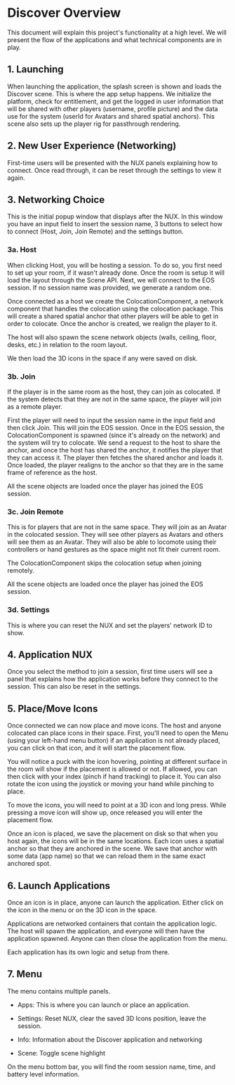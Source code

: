 # Discover Overview

This document will explain this project's functionality at a high level. We will present the flow of the applications and what technical components are in play.

## 1. Launching

When launching the application, the splash screen is shown and loads the Discover scene. This is where the app setup happens. We initialize the platform, check for entitlement, and get the logged in user information that will be shared with other players (username, profile picture) and the data use for the system (userId for Avatars and shared spatial anchors). This scene also sets up the player rig for passthrough rendering.

## 2. New User Experience (Networking)

First-time users will be presented with the NUX panels explaining how to connect. Once read through, it can be reset through the settings to view it again.

## 3. Networking Choice

This is the initial popup window that displays after the NUX. In this window you have an input field to insert the session name, 3 buttons to select how to connect (Host, Join, Join Remote) and the settings button.

### 3a. Host

When clicking Host, you will be hosting a session. To do so, you first need to set up your room, if it wasn't already done. Once the room is setup it will load the layout through the Scene API. Next, we will connect to the EOS session. If no session name was provided, we generate a random one.

Once connected as a host we create the ColocationComponent, a network component that handles the colocation using the colocation package. This will create a shared spatial anchor that other players will be able to get in order to colocate. Once the anchor is created, we realign the player to it.

The host will also spawn the scene network objects (walls, ceiling, floor, desks, etc.) in relation to the room layout.

We then load the 3D icons in the space if any were saved on disk.

### 3b. Join

If the player is in the same room as the host, they can join as colocated. If the system detects that they are not in the same space, the player will join as a remote player.

First the player will need to input the session name in the input field and then click Join. This will join the EOS session. Once in the EOS session, the ColocationComponent is spawned (since it's already on the network) and the system will try to colocate. We send a request to the host to share the anchor, and once the host has shared the anchor, it notifies the player that they can access it. The player then fetches the shared anchor and loads it. Once loaded, the player realigns to the anchor so that they are in the same frame of reference as the host.

All the scene objects are loaded once the player has joined the EOS session.

### 3c. Join Remote

This is for players that are not in the same space. They will join as an Avatar in the colocated session. They will see other players as Avatars and others will see them as an Avatar. They will also be able to locomote using their controllers or hand gestures as the space might not fit their current room.

The ColocationComponent skips the colocation setup when joining remotely.

All the scene objects are loaded once the player has joined the EOS session.

### 3d. Settings

This is where you can reset the NUX and set the players' network ID to show.

## 4. Application NUX

Once you select the method to join a session, first time users will see a panel that explains how the application works before they connect to the session. This can also be reset in the settings.

## 5. Place/Move Icons

Once connected we can now place and move icons. The host and anyone colocated can place icons in their space. First, you'll need to open the Menu (using your left-hand menu button) if an application is not already placed, you can click on that icon, and it will start the placement flow.

You will notice a puck with the icon hovering, pointing at different surface in the room will show if the placement is allowed or not. If allowed, you can then click with your index (pinch if hand tracking) to place it. You can also rotate the icon using the joystick or moving your hand while pinching to place.

To move the icons, you will need to point at a 3D icon and long press. While pressing a move icon will show up, once released you will enter the placement flow.

Once an icon is placed, we save the placement on disk so that when you host again, the icons will be in the same locations. Each icon uses a spatial anchor so that they are anchored in the scene. We save that anchor with some data (app name) so that we can reload them in the same exact anchored spot.

## 6. Launch Applications

Once an icon is in place, anyone can launch the application. Either click on the icon in the menu or on the 3D icon in the space.

Applications are networked containers that contain the application logic. The host will spawn the application, and everyone will then have the application spawned. Anyone can then close the application from the menu.

Each application has its own logic and setup from there.

## 7. Menu

The menu contains multiple panels.

* Apps: This is where you can launch or place an application.

* Settings: Reset NUX, clear the saved 3D Icons position, leave the session.

* Info: Information about the Discover application and networking

* Scene: Toggle scene highlight

On the menu bottom bar, you will find the room session name, time, and battery level information.

